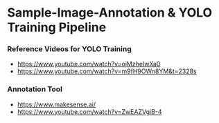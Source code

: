# Sample-Image-Annotation & YOLO Training Pipeline

### Reference Videos for YOLO Training

- https://www.youtube.com/watch?v=ojMzheIwXa0
- https://www.youtube.com/watch?v=m9fH9OWn8YM&t=2328s

### Annotation Tool

- https://www.makesense.ai/
- https://www.youtube.com/watch?v=ZwEAZVgjB-4
